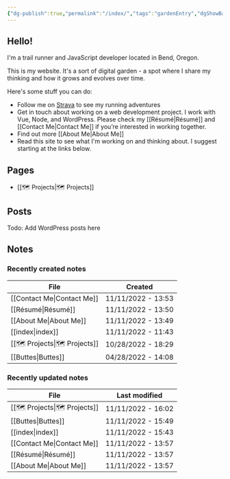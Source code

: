 ```yaml
---
{"dg-publish":true,"permalink":"/index/","tags":"gardenEntry","dgShowBacklinks":false,"dgShowInlineTitle":false}
---
```



## Hello!

I'm a trail runner and JavaScript developer located in Bend, Oregon.

This is my website. It's a sort of digital garden - a spot where I share my thinking and how it grows and evolves over time.

Here's some stuff you can do:

* Follow me on [Strava](https://www.strava.com/athletes/aaronjamesyoung) to see my running adventures
* Get in touch about working on a web development project. I work with Vue, Node, and WordPress. Please check my [[Résumé\|Résumé]] and [[Contact Me\|Contact Me]] if you’re interested in working together.
* Find out more [[About Me\|About Me]]
* Read this site to see what I'm working on and thinking about. I suggest starting at the links below.

## Pages

- [[🗺️ Projects\|🗺️ Projects]]


## Posts

Todo: Add WordPress posts here

## Notes

### Recently created notes

| File                              | Created            |
| --------------------------------- | ------------------ |
| [[Contact Me\|Contact Me]]     | 11/11/2022 - 13:53 |
| [[Résumé\|Résumé]]             | 11/11/2022 - 13:50 |
| [[About Me\|About Me]]         | 11/11/2022 - 13:49 |
| [[index\|index]]               | 11/11/2022 - 11:43 |
| [[🗺️ Projects\|🗺️ Projects]] | 10/28/2022 - 18:29 |
| [[Buttes\|Buttes]]             | 04/28/2022 - 14:08 |


### Recently updated notes

| File                              | Last modified      |
| --------------------------------- | ------------------ |
| [[🗺️ Projects\|🗺️ Projects]] | 11/11/2022 - 16:02 |
| [[Buttes\|Buttes]]             | 11/11/2022 - 15:49 |
| [[index\|index]]               | 11/11/2022 - 15:43 |
| [[Contact Me\|Contact Me]]     | 11/11/2022 - 13:57 |
| [[Résumé\|Résumé]]             | 11/11/2022 - 13:57 |
| [[About Me\|About Me]]         | 11/11/2022 - 13:57 |

